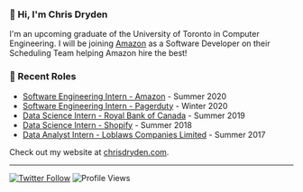 ### 👋 Hi, I'm Chris Dryden

I'm an upcoming graduate of the University of Toronto in Computer Engineering. I will be joining [Amazon](https://www.amazon.ca/) as a Software Developer on their Scheduling Team helping Amazon hire the best!

### 📝 Recent Roles

<!-- writing starts -->
* [Software Engineering Intern - Amazon](https://www.amazon.ca/) - Summer 2020
* [Software Engineering Intern - Pagerduty](https://www.pagerduty.com/) - Winter 2020
* [Data Science Intern - Royal Bank of Canada](https://www.rbcroyalbank.com/personal.html) - Summer 2019
* [Data Science Intern - Shopify](https://www.shopify.com/about) - Summer 2018
* [Data Analyst Intern - Loblaws Companies Limited](https://www.loblaw.ca/en.html) - Summer 2017
<!-- writing ends -->

Check out my website at [chrisdryden.com](https://www.chrisdryden.com/).

---
[![Twitter Follow](https://img.shields.io/twitter/follow/chrispauldryden?label=Follow&style=social)](https://twitter.com/chrispauldryden) ![Profile Views](https://gpvc.arturio.dev/chrisdryden)
